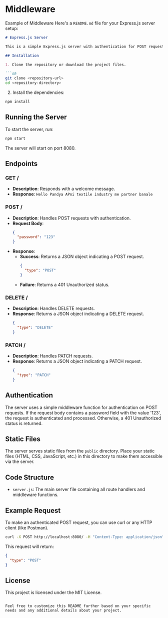 # Middleware
Example of Middleware
Here's a `README.md` file for your Express.js server setup:

```markdown
# Express.js Server

This is a simple Express.js server with authentication for POST requests, serving static files from the `public` directory, and handling various HTTP methods (GET, POST, DELETE, PATCH).

## Installation

1. Clone the repository or download the project files.

```sh
git clone <repository-url>
cd <repository-directory>
```

2. Install the dependencies:

```sh
npm install
```

## Running the Server

To start the server, run:

```sh
npm start
```

The server will start on port 8080.

## Endpoints

### GET /

- **Description**: Responds with a welcome message.
- **Response**: `Hello Pandya APni textile industry me partner banale`

### POST /

- **Description**: Handles POST requests with authentication.
- **Request Body**:
  ```json
  {
    "password": "123"
  }
  ```
- **Response**:
  - **Success**: Returns a JSON object indicating a POST request.
    ```json
    {
      "type": "POST"
    }
    ```
  - **Failure**: Returns a 401 Unauthorized status.

### DELETE /

- **Description**: Handles DELETE requests.
- **Response**: Returns a JSON object indicating a DELETE request.
  ```json
  {
    "type": "DELETE"
  }
  ```

### PATCH /

- **Description**: Handles PATCH requests.
- **Response**: Returns a JSON object indicating a PATCH request.
  ```json
  {
    "type": "PATCH"
  }
  ```

## Authentication

The server uses a simple middleware function for authentication on POST requests. If the request body contains a password field with the value '123', the request is authenticated and processed. Otherwise, a 401 Unauthorized status is returned.

## Static Files

The server serves static files from the `public` directory. Place your static files (HTML, CSS, JavaScript, etc.) in this directory to make them accessible via the server.

## Code Structure

- `server.js`: The main server file containing all route handlers and middleware functions.

## Example Request

To make an authenticated POST request, you can use curl or any HTTP client (like Postman).

```sh
curl -X POST http://localhost:8080/ -H "Content-Type: application/json" -d '{"password": "123"}'
```

This request will return:

```json
{
  "type": "POST"
}
```

## License

This project is licensed under the MIT License.
```

Feel free to customize this README further based on your specific needs and any additional details about your project.
